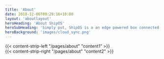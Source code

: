 ```yaml
---
title: 'About'
date: 2018-12-06T09:29:16+10:00
layout: 'aboutlayout'
heroHeading: 'About ShipOS'
heroSubHeading: 'Simply put, ShipOS is a an edge powered box connected to a Dolittle powered software framework that allows developers to effectively build new applications.'
heroBackground: 'images/cloud_sync.png'
---
```


<div>
{{< content-strip-left "/pages/about" "content1" >}}
</div>
<div>
{{< content-strip-right "/pages/about" "content2" >}}
</div>
